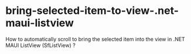 # bring-selected-item-to-view-.net-maui-listview
How to automatically scroll to bring the selected item into the view in .NET MAUI ListView (SfListView) ?
